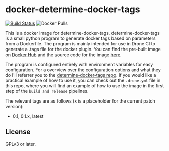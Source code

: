 # docker-determine-docker-tags

[![Build Status](https://build.walbeck.it/api/badges/walbeck-it/docker-determine-docker-tags/status.svg)](https://build.walbeck.it/walbeck-it/docker-determine-docker-tags)
![Docker Pulls](https://img.shields.io/docker/pulls/mwalbeck/determine-docker-tags)

This is a docker image for determine-docker-tags. determine-docker-tags is a small python program to generate docker tags based on parameters from a Dockerfile. The program is mainly intended for use in Drone CI to generate a .tags file for the docker plugin. You can find the pre-built image on [Docker Hub](https://hub.docker.com/r/mwalbeck/determine-docker-tags) and the source code for the image [here](https://git.walbeck.it/walbeck-it/docker-determine-docker-tags).

The program is configured entirely with environment variables for easy configuration. For a overview over the configuration options and what they do I'll referrer you to the [determine-docker-tags repo](https://git.walbeck.it/walbeck-it/determine-docker-tags). If you would like a practical example of how to use it, you can check out the `.drone.yml` file in this repo, where you will find an example of how to use the image in the first step of the `build and release` pipelines.

The relevant tags are as follows (x is a placeholder for the current patch version):

* 0.1, 0.1.x, latest

## License

GPLv3 or later.
